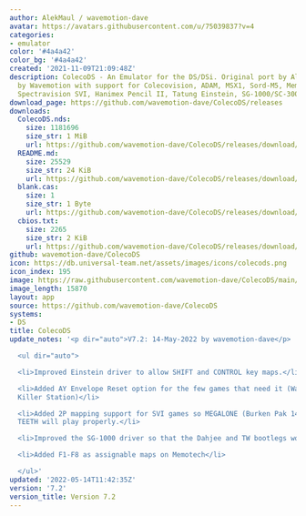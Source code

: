 ```yaml
---
author: AlekMaul / wavemotion-dave
avatar: https://avatars.githubusercontent.com/u/75039837?v=4
categories:
- emulator
color: '#4a4a42'
color_bg: '#4a4a42'
created: '2021-11-09T21:09:48Z'
description: ColecoDS - An Emulator for the DS/DSi. Original port by Alekmaul. Phoenix-Edition
  by Wavemotion with support for Colecovision, ADAM, MSX1, Sord-M5, Memotech MTX,
  Spectravision SVI, Hanimex Pencil II, Tatung Einstein, SG-1000/SC-3000 and the Creativision.
download_page: https://github.com/wavemotion-dave/ColecoDS/releases
downloads:
  ColecoDS.nds:
    size: 1181696
    size_str: 1 MiB
    url: https://github.com/wavemotion-dave/ColecoDS/releases/download/7.2/ColecoDS.nds
  README.md:
    size: 25529
    size_str: 24 KiB
    url: https://github.com/wavemotion-dave/ColecoDS/releases/download/7.2/README.md
  blank.cas:
    size: 1
    size_str: 1 Byte
    url: https://github.com/wavemotion-dave/ColecoDS/releases/download/7.2/blank.cas
  cbios.txt:
    size: 2265
    size_str: 2 KiB
    url: https://github.com/wavemotion-dave/ColecoDS/releases/download/7.2/cbios.txt
github: wavemotion-dave/ColecoDS
icon: https://db.universal-team.net/assets/images/icons/colecods.png
icon_index: 195
image: https://raw.githubusercontent.com/wavemotion-dave/ColecoDS/main/arm9/gfx_data/pdev_tbg0.png
image_length: 15870
layout: app
source: https://github.com/wavemotion-dave/ColecoDS
systems:
- DS
title: ColecoDS
update_notes: '<p dir="auto">V7.2: 14-May-2022 by wavemotion-dave</p>

  <ul dir="auto">

  <li>Improved Einstein driver to allow SHIFT and CONTROL key maps.</li>

  <li>Added AY Envelope Reset option for the few games that need it (Warp &amp; Warp,
  Killer Station)</li>

  <li>Added 2P mapping support for SVI games so MEGALONE (Burken Pak 14) and CRAZY
  TEETH will play properly.</li>

  <li>Improved the SG-1000 driver so that the Dahjee and TW bootlegs work.</li>

  <li>Added F1-F8 as assignable maps on Memotech</li>

  </ul>'
updated: '2022-05-14T11:42:35Z'
version: '7.2'
version_title: Version 7.2
---
```

